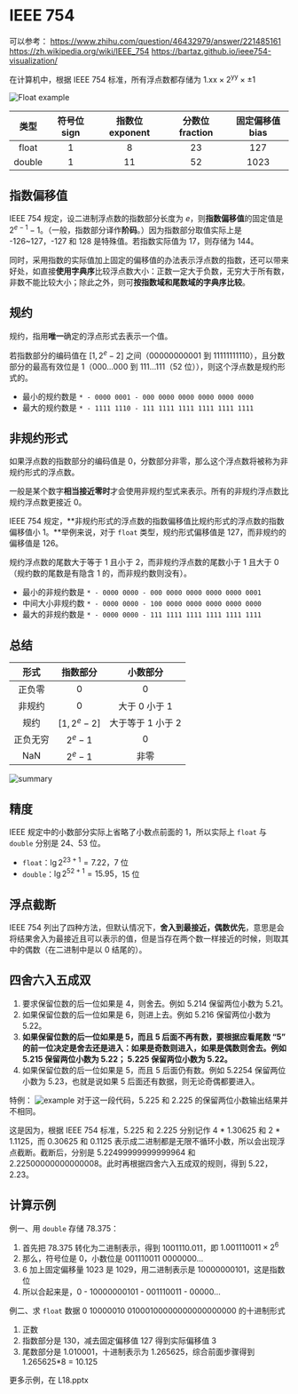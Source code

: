 # IEEE 754

可以参考：
https://www.zhihu.com/question/46432979/answer/221485161
https://zh.wikipedia.org/wiki/IEEE_754
https://bartaz.github.io/ieee754-visualization/

在计算机中，根据 IEEE 754 标准，所有浮点数都存储为 $\text{1.xx} \times \text{2}^{\text{yy}} \times \text{±1}$

![Float example](https://upload.wikimedia.org/wikipedia/commons/thumb/d/d2/Float_example.svg/590px-Float_example.svg.png)

| 类型   | 符号位 sign | 指数位 exponent | 分数位 fraction | 固定偏移值 bias |
| :----: | :---------: | :-----------: | :-----------: | :----------: |
| float  |      1      |       8       |      23       |     127      |
| double |      1      |       11      |      52       |     1023     |

## 指数偏移值

IEEE 754 规定，设二进制浮点数的指数部分长度为 $e$，则**指数偏移值**的固定值是$2^{e-1}-1$。（一般，指数部分译作**阶码**。）因为指数部分取值实际上是 -126~127，-127 和 128 是特殊值。若指数实际值为 17，则存储为 144。

同时，采用指数的实际值加上固定的偏移值的办法表示浮点数的指数，还可以带来好处，如直接**使用字典序**比较浮点数大小：正数一定大于负数，无穷大于所有数，非数不能比较大小；除此之外，则可**按指数域和尾数域的字典序比较**。

## 规约

规约，指用**唯一**确定的浮点形式去表示一个值。

若指数部分的编码值在 $[1, 2^e-2]$ 之间（00000000001 到 11111111110），且分数部分的最高有效位是 1（000…000 到 111…111（52 位）），则这个浮点数是规约形式的。
- 最小的规约数是 `* - 0000 0001 - 000 0000 0000 0000 0000 0000`
- 最大的规约数是 `* - 1111 1110 - 111 1111 1111 1111 1111 1111`

## 非规约形式

如果浮点数的指数部分的编码值是 0，分数部分非零，那么这个浮点数将被称为非规约形式的浮点数。

一般是某个数字**相当接近零时**才会使用非规约型式来表示。所有的非规约浮点数比规约浮点数更接近 0。

IEEE 754 规定，**非规约形式的浮点数的指数偏移值比规约形式的浮点数的指数偏移值小 1。**举例来说，对于 `float` 类型，规约形式偏移值是 127，而非规约的偏移值是 126。

规约浮点数的尾数大于等于 1 且小于 2，而非规约浮点数的尾数小于 1 且大于 0（规约数的尾数是有隐含 1 的，而非规约数则没有）。

- 最小的非规约数是 `* - 0000 0000 - 000 0000 0000 0000 0000 0001`
- 中间大小非规约数 `* - 0000 0000 - 100 0000 0000 0000 0000 0000`
- 最大的非规约数是 `* - 0000 0000 - 111 1111 1111 1111 1111 1111`

## 总结

| 形式   | 指数部分          | 小数部分          |
| :----: | :----------------: | :----------------: |
| 正负零  |         0        |         0        |
| 非规约  |         0        |   大于 0 小于 1   |
| 规约   | $[1, 2^e - 2]$ | 大于等于 1 小于 2 |
| 正负无穷 |      $2^e-1$     |         0        |
| NaN    |      $2^e -1$    |        非零       |

![summary](https://z3.ax1x.com/2021/10/26/5oh0vF.png)

## 精度

IEEE 规定中的小数部分实际上省略了小数点前面的 1，所以实际上 `float` 与 `double` 分别是 24、53 位。

- `float`：$\lg{2^{23+1}} = 7.22$，7 位
- `double`：$\lg{2^{52+1}} = 15.95$，15 位

## 浮点截断

IEEE 754 列出了四种方法，但默认情况下，**舍入到最接近，偶数优先**，意思是会将结果舍入为最接近且可以表示的值，但是当存在两个数一样接近的时候，则取其中的偶数（在二进制中是以 0 结尾的）。

## 四舍六入五成双

1. 要求保留位数的后一位如果是 4，则舍去。例如 5.214 保留两位小数为 5.21。
2. 如果保留位数的后一位如果是 6，则进上去。例如 5.216 保留两位小数为 5.22。
3. **如果保留位数的后一位如果是 5，而且 5 后面不再有数，要根据应看尾数 “5” 的前一位决定是舍去还是进入：如果是奇数则进入，如果是偶数则舍去。例如 5.215 保留两位小数为 5.22； 5.225 保留两位小数为 5.22。**
4. 如果保留位数的后一位如果是 5，而且 5 后面仍有数。例如 5.2254 保留两位小数为 5.23，也就是说如果 5 后面还有数据，则无论奇偶都要进入。

特例：
![example](https://z3.ax1x.com/2021/10/26/5TpFv4.jpg)
对于这一段代码，5.225 和 2.225 的保留两位小数输出结果并不相同。

这是因为，根据 IEEE 754 标准，5.225 和 2.225 分别记作 4 * 1.30625 和 2 * 1.1125，而 0.30625 和 0.1125 表示成二进制都是无限不循环小数，所以会出现浮点截断。截断后，分别是 5.22499999999999964 和 2.22500000000000008。此时再根据四舍六入五成双的规则，得到 5.22，2.23。

## 计算示例

例一、用 `double` 存储 78.375：

1. 首先把 78.375 转化为二进制表示，得到 1001110.011，即 $1.001110011 \times 2^6$
2. 那么，符号位是 0，小数位是 001110011 0000000…
3. 6 加上固定偏移量 1023 是 1029，用二进制表示是 10000000101，这是指数位
4. 所以合起来是，0 - 10000000101 - 001110011 - 00000…

例二、求 `float` 数据 0 10000010 01000100000000000000000 的十进制形式

1. 正数
2. 指数部分是 130，减去固定偏移值 127 得到实际偏移值 3
3. 尾数部分是 1.010001，十进制表示为 1.265625，综合前面步骤得到 1.265625*8 = 10.125

更多示例，在 L18.pptx
